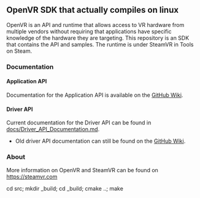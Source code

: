 OpenVR SDK that actually compiles on linux
---

OpenVR is an API and runtime that allows access to VR hardware from multiple
vendors without requiring that applications have specific knowledge of the
hardware they are targeting. This repository is an SDK that contains the API
and samples. The runtime is under SteamVR in Tools on Steam.

### Documentation

#### Application API

Documentation for the Application API is available on
the [GitHub Wiki](https://github.com/ValveSoftware/openvr/wiki/API-Documentation).

#### Driver API

Current documentation for the Driver API can be found in [docs/Driver_API_Documentation.md](docs/).

* Old driver API documentation can still be found on
  the [GitHub Wiki](https://github.com/ValveSoftware/openvr/wiki/Driver-Documentation).

### About

More information on OpenVR and SteamVR can be found on https://steamvr.com



  cd src; mkdir _build; cd _build; cmake ..; make
